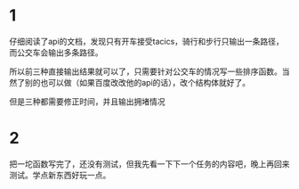 # 1

仔细阅读了api的文档，发现只有开车接受tacics，骑行和步行只输出一条路径，而公交车会输出多条路径。

所以前三种直接输出结果就可以了，只需要针对公交车的情况写一些排序函数。当然了别的也可以做（如果百度改改他的api的话），改个结构体就好了。

但是三种都需要修正时间，并且输出拥堵情况

# 2

把一坨函数写完了，还没有测试，但我先看一下下一个任务的内容吧，晚上再回来测试。学点新东西好玩一点。